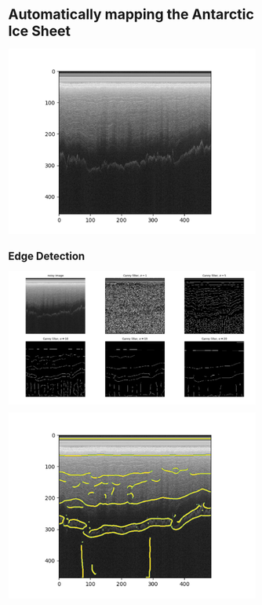 # Automatically mapping the Antarctic Ice Sheet

![alt text](https://github.com/AlyssaYelle/auto-piking/blob/master/imgproc/example_imgs/bed_example.png "Example of an ice-penetrating radar image")


## Edge Detection

![alt text](https://github.com/AlyssaYelle/auto-piking/blob/master/imgproc/example_imgs/edges.png "Trying out Canny edge detection with various sigmas")

![alt text](https://github.com/AlyssaYelle/auto-piking/blob/master/imgproc/example_imgs/bed_boundary.png "At sigma = 10 the Canny filter very roughly identifies the ice-air interface and ice-bedrock interface")




